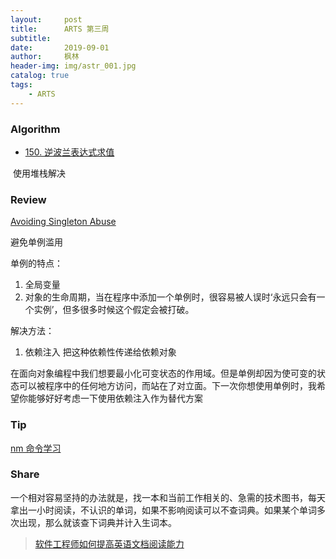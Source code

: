 ```yaml
---
layout:     post
title:      ARTS 第三周
subtitle:   
date:       2019-09-01
author:     枫林
header-img: img/astr_001.jpg
catalog: true
tags:
    - ARTS
---
```


### Algorithm

- [150. 逆波兰表达式求值](https://leetcode-cn.com/problems/evaluate-reverse-polish-notation/)

​       使用堆栈解决

### Review

[Avoiding Singleton Abuse](https://www.objc.io/issues/13-architecture/singletons/)

避免单例滥用

单例的特点：

1. 全局变量
2. 对象的生命周期，当在程序中添加一个单例时，很容易被人误时‘永远只会有一个实例’，但多很多时候这个假定会被打破。

解决方法：

1.  依赖注入 把这种依赖性传递给依赖对象

在面向对象编程中我们想要最小化可变状态的作用域。但是单例却因为使可变的状态可以被程序中的任何地方访问，而站在了对立面。下一次你想使用单例时，我希望你能够好好考虑一下使用依赖注入作为替代方案

### Tip

[nm 命令学习](./2019-09-01-nm.md)



### Share

一个相对容易坚持的办法就是，找一本和当前工作相关的、急需的技术图书，每天拿出一小时阅读，不认识的单词，如果不影响阅读可以不查词典。如果某个单词多次出现，那么就该查下词典并计入生词本。

> [软件工程师如何提高英语文档阅读能力](https://blog.csdn.net/itxiaohei323/article/details/7875993)